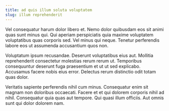 ```yaml
---
title: ad quis illum soluta voluptatem
slug: illum reprehenderit
---
```


Vel consequatur harum dolor libero et. Nemo dolor quibusdam eos sit animi quas sunt minus qui. Qui aperiam perspiciatis quia maxime voluptatem voluptatibus quas corporis sed. Vel minus qui neque. Tenetur perferendis labore eos ut assumenda accusantium quos non.

Voluptatum ipsum recusandae. Deserunt voluptatibus eius aut. Mollitia reprehenderit consectetur molestias rerum rerum ut. Temporibus consequuntur deserunt fuga praesentium et ut ut sed explicabo. Accusamus facere nobis eius error. Delectus rerum distinctio odit totam quas dolor.

Veritatis sapiente perferendis nihil cum minus. Consequatur enim sit magnam non doloribus occaecati. Facere et et qui dolorem corporis nihil ad nihil. Consequatur quia quas aut tempore. Qui quasi illum officiis. Aut omnis sunt qui dolor dolorem nam.
